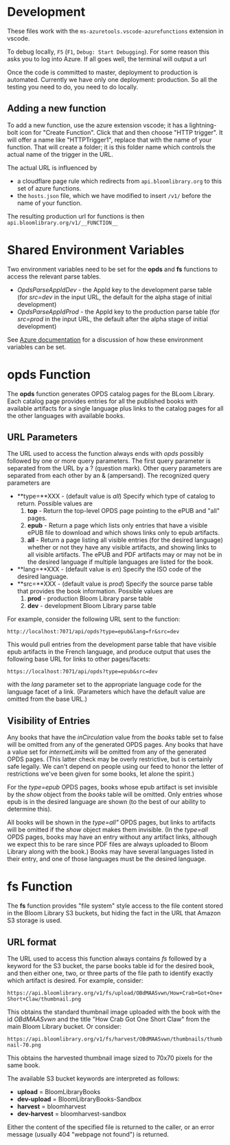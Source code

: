 # Development

These files work with the `ms-azuretools.vscode-azurefunctions` extension in vscode.

To debug locally, `F5` (`F1`, `Debug: Start Debugging`). For some reason this asks you to log into Azure. If all goes well, the terminal will output a url 

Once the code is committed to master, deployment to production is automated. Currently we have only one deployment: production. So all the testing you need to do, you need to do locally.

## Adding a new function

To add a new function, use the azure extension vscode; it has a lightning-bolt icon for "Create Function". Click that and then choose "HTTP trigger". It will offer a name like "HTTPTrigger1", replace that with the name of your function. That will create a folder; it is this folder name which controls the actual name of the trigger in the URL.

The actual URL is influenced by 
* a cloudflare page rule which redirects from `api.bloomlibrary.org` to this set of azure functions.
* the `hosts.json` file, which we have modified to insert `/v1/` before the name of your function.

The resulting production url for functions is then `api.bloomlibrary.org/v1/__FUNCTION__`


# Shared Environment Variables

Two environment variables need to be set for the **opds** and **fs** functions to access the relevant parse tables.

- *OpdsParseAppIdDev* - the AppId key to the development parse table (for *src=dev* in the input URL, the default for
the alpha stage of initial development)
- *OpdsParseAppIdProd* -  the AppId key to the production parse table (for *src=prod* in the input URL, the default
after the alpha stage of initial development)

See [Azure documentation](https://docs.microsoft.com/en-us/azure/azure-functions/functions-reference-node#environment-variables)
for a discussion of how these environment variables can be set.

# opds Function

The **opds** function generates OPDS catalog pages for the BLoom Library.  Each catalog page
provides entries for all the published books with available artifacts for a single language
plus links to the catalog pages for all the other languages with available books.

## URL Parameters

The URL used to access the function always ends with *opds* possibly followed by one or more query parameters.  The
first query parameter is separated from the URL by a ? (question mark).  Other query parameters are separated from
each other by an & (ampersand).  The recognized query parameters are

- **type=**XXX - (default value is *all*) Specify which type of catalog to return.  Possible values are
    1. **top** - Return the top-level OPDS page pointing to the ePUB and "all" pages.
    2. **epub** - Return a page which lists only entries that have a visible ePUB file to download and which
shows links only to epub artifacts.
    3. **all** - Return a page listing all visible entries (for the desired language) whether or not they have any
visible artifacts, and showing links to all visible artifacts.  The ePUB and PDF artifacts may or may not be in
the desired language if multiple languages are listed for the book.
- **lang=**XXX - (default value is *en*) Specify the ISO code of the desired language.
- **src=**XXX - (default value is *prod*) Specify the source parse table that provides the book
information.  Possible values are
    1. **prod** - production Bloom Library parse table
    2. **dev** - development Bloom Library parse table

For example, consider the following URL sent to the function:

`http://localhost:7071/api/opds?type=epub&lang=fr&src=dev`

This would pull entries from the development parse table that have visible epub artifacts in the French language,
and produce output that uses the following base URL for links to other pages/facets:

`https://localhost:7071/api/opds?type=epub&src=dev`

with the *lang* parameter set to the appropriate language code for the language facet of a link. (Parameters
which have the default value are omitted from the base URL.)

## Visibility of Entries

Any books that have the *inCirculation* value from the *books* table set to false will be omitted from any of the
generated OPDS pages.  Any books that have a value set for *internetLimits* will be omitted from any of the
generated OPDS pages.  (This latter check may be overly restrictive, but is certainly safe legally.  We can't
depend on people using our feed to honor the letter of restrictions we've been given for some books, let alone
the spirit.)

For the *type=epub* OPDS pages, books whose epub artifact is set invisible by the *show* object from the *books* table
will be omitted.  Only entries whose epub is in the desired language are shown (to the best of our ability to
determine this).

All books will be shown in the *type=all"* OPDS pages, but links to artifacts will be omitted if the *show* object
makes them invisible.  (In the *type=all* OPDS pages, books may have an entry without any artifact links, although we
expect this to be rare since PDF files are always uploaded to Bloom Library along with the book.)  Books may have
several languages listed in their entry, and one of those languages must be the desired language.

# fs Function

The **fs** function provides "file system" style access to the file content stored in the
Bloom Library S3 buckets, but hiding the fact in the URL that Amazon S3 storage is used.

## URL format

The URL used to access this function always contains *fs* followed by a keyword for the S3
bucket, the parse books table id for the desired book, and then either one, two, or three
parts of the file path to identify exactly which artifact is desired.  For example, consider:

`https://api.bloomlibrary.org/v1/fs/upload/OBdMAASvwn/How+Crab+Got+One+Short+Claw/thumbnail.png`

This obtains the standard thumbnail image uploaded with the book with the id *OBdMAASvwn*
and the title "How Crab Got One Short Claw" from the main Bloom Library bucket.  Or
consider:

`https://api.bloomlibrary.org/v1/fs/harvest/OBdMAASvwn/thumbnails/thumbnail-70.png`

This obtains the harvested thumbnail image sized to 70x70 pixels for the same book.

The available S3 bucket keywords are interpreted as follows:

- **upload** = BloomLibraryBooks
- **dev-upload** = BloomLibraryBooks-Sandbox
- **harvest** = bloomharvest
- **dev-harvest** = bloomharvest-sandbox

Either the content of the specified file is returned to the caller, or an error message (usually
404 "webpage not found") is returned.
